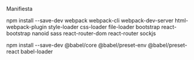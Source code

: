 Manifiesta

npm install --save-dev webpack webpack-cli webpack-dev-server html-webpack-plugin style-loader css-loader file-loader bootstrap react-bootstrap nanoid sass react-router-dom react-router sockjs


npm install --save-dev @babel/core @babel/preset-env @babel/preset-react babel-loader